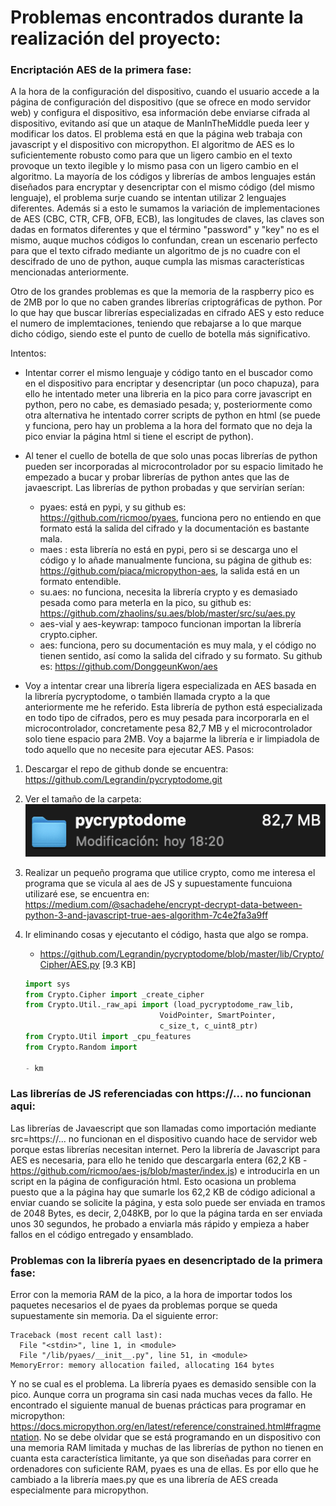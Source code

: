 # Problemas encontrados durante la realización del proyecto:

### Encriptación AES de la primera fase:

A la hora de la configuración del dispositivo, cuando el usuario accede a la página de configuración del dispositivo (que se ofrece en modo servidor web) y configura el dispositivo, esa información debe enviarse cifrada al dispositivo, evitando así que un ataque de ManInTheMiddle pueda leer y modificar los datos.
El problema está en que la página web trabaja con javascript y el dispositivo con micropython. El algoritmo de AES es lo suficientemente robusto como para que un ligero cambio en el texto provoque un texto ilegible y lo mismo pasa con un ligero cambio en el algoritmo. La mayoría de los códigos y librerías de ambos lenguajes están diseñados para encryptar y desencriptar con el mismo código (del mismo lenguaje), el problema surje cuando se intentan utilizar 2 lenguajes diferentes. Además si a esto le sumamos la variación de implementaciones de AES (CBC, CTR, CFB, OFB, ECB), las longitudes de claves, las claves son dadas en formatos diferentes y que el término "password" y "key" no es el mismo, auque muchos códigos lo confundan, crean un escenario perfecto para que el texto cifrado mediante un algoritmo de js no cuadre con el descifrado de uno de python, auque cumpla las mismas características mencionadas anteriormente.

Otro de los grandes problemas es que la memoria de la raspberry pico es de 2MB por lo que no caben grandes librerías criptográficas de python. Por lo que hay que buscar librerías especializadas en cifrado AES y esto reduce el numero de implemtaciones, teniendo que rebajarse a lo que marque dicho código, siendo este el punto de cuello de botella más significativo.

Intentos:
- Intentar correr el mismo lenguaje y código tanto en el buscador como en el dispositivo para encriptar y desencriptar (un poco chapuza), para ello he intentado meter una libreria en la pico para corre javascript en python, pero no cabe, es demasiado pesada; y, posteriormente como otra alternativa he intentado correr scripts de python en html (se puede y funciona, pero hay un problema a la hora del formato que no deja la pico enviar la página html si tiene el escript de python).

- Al tener el cuello de botella de que solo unas pocas librerías de python pueden ser incorporadas al microcontrolador por su espacio limitado he empezado a bucar y probar librerías de python antes que las de javaescript. Las librerías de python probadas y que servirían serían:
    - pyaes: está en pypi, y su github es: https://github.com/ricmoo/pyaes, funciona pero no entiendo en que formato está la salida del cifrado y la documentación es bastante mala.
    - maes : esta librería no está en pypi, pero si se descarga uno el código y lo añade manualmente funciona, su página de github es: https://github.com/piaca/micropython-aes, la salida está en un formato entendible.
    - su.aes: no funciona, necesita la librería crypto y es demasiado pesada como para meterla en la pico, su github es: https://github.com/zhaolins/su.aes/blob/master/src/su/aes.py
    - aes-vial y aes-keywrap: tampoco funcionan importan la librería crypto.cipher.
    - aes: funciona, pero su documentación es muy mala, y el código no tienen sentido, así como la salida del cifrado y su formato. Su github es: https://github.com/DonggeunKwon/aes 

- Voy a intentar crear una librería ligera especializada en AES basada en la librería pycryptodome, o también llamada crypto a la que anteriormente me he referido. Esta librería de python está especializada en todo tipo de cifrados, pero es muy pesada para incorporarla en el microcontrolador, concretamente pesa 82,7 MB y el microcontrolador solo tiene espacio para 2MB. Voy a bajarme la librería e ir limpiadola de todo aquello que no necesite para ejecutar AES. Pasos:
1. Descargar el repo de github donde se encuentra: https://github.com/Legrandin/pycryptodome.git
2. Ver el tamaño de la carpeta: </br>
![](Tama%C3%B1oCrypto.png)
3. Realizar un pequeño programa que utilice crypto, como me interesa el programa que se vicula al aes de JS y supuestamente funcuiona utilizaré ese, se encuentra en: https://medium.com/@sachadehe/encrypt-decrypt-data-between-python-3-and-javascript-true-aes-algorithm-7c4e2fa3a9ff
5. Ir eliminando cosas y ejecutanto el código, hasta que algo se rompa.

    -  https://github.com/Legrandin/pycryptodome/blob/master/lib/Crypto/Cipher/AES.py [9.3 KB]

    ```python
    import sys
    from Crypto.Cipher import _create_cipher
    from Crypto.Util._raw_api import (load_pycryptodome_raw_lib,
                                  VoidPointer, SmartPointer,
                                  c_size_t, c_uint8_ptr)
    from Crypto.Util import _cpu_features
    from Crypto.Random import 
    
    - km
    
### Las librerías de JS referenciadas con https://... no funcionan aqui:
Las librerías de Javaescript que son llamadas como importación mediante src=https://... no funcionan en el dispositivo cuando hace de servidor web porque estas librerías necesitan internet. Pero la librería de Javascript para AES es necesaria, para ello he tenido que descargarla entera (62,2 KB - https://github.com/ricmoo/aes-js/blob/master/index.js) e introducirla en un script en la página de configuración html. Esto ocasiona un problema puesto que a la página hay que sumarle los 62,2 KB de código adicional a enviar cuando se solicite la página, y esta solo puede ser enviada en tramos de 2048 Bytes, es decir, 2,048KB, por lo que la página tarda en ser enviada unos 30 segundos, he probado a enviarla más rápido y empieza a haber fallos en el código entregado y ensamblado.

### Problemas con la librería pyaes en desencriptado de la primera fase:
Error con la memoria RAM de la pico, a la hora de importar todos los paquetes necesarios el de pyaes da problemas porque se queda supuestamente sin memoria. Da el siguiente error:

```
Traceback (most recent call last):
  File "<stdin>", line 1, in <module>
  File "/lib/pyaes/__init__.py", line 51, in <module>
MemoryError: memory allocation failed, allocating 164 bytes
```

Y no se cual es el problema. La librería pyaes es demasido sensible con la pico. Aunque corra un programa sin casi nada muchas veces da fallo. He encontrado el siguiente manual de buenas prácticas para programar en micropython: https://docs.micropython.org/en/latest/reference/constrained.html#fragmentation. 
No se debe olvidar que se está programando en un dispositivo con una memoria RAM limitada y muchas de las librerías de python no tienen en cuanta esta característica limitante, ya que son diseñadas para correr en ordenadores con suficiente RAM, pyaes es una de ellas.
Es por ello que he cambiado a la librería maes.py que es una librería de AES creada especialmente para micropython.